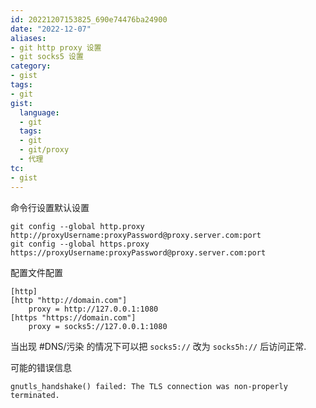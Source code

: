 ```yaml
---
id: 20221207153825_690e74476ba24900
date: "2022-12-07"
aliases:
- git http proxy 设置
- git socks5 设置
category:
- gist
tags:
- git
gist:
  language:
  - git
  tags:
  - git
  - git/proxy
  - 代理
tc:
- gist
---
```


命令行设置默认设置

```
git config --global http.proxy http://proxyUsername:proxyPassword@proxy.server.com:port
git config --global https.proxy https://proxyUsername:proxyPassword@proxy.server.com:port
```

配置文件配置

```
[http]
[http "http://domain.com"]
	proxy = http://127.0.0.1:1080
[https "https://domain.com"]
	proxy = socks5://127.0.0.1:1080
```

当出现 #DNS/污染 的情况下可以把 `socks5://` 改为 `socks5h://` 后访问正常.

可能的错误信息
```
gnutls_handshake() failed: The TLS connection was non-properly terminated.
```
